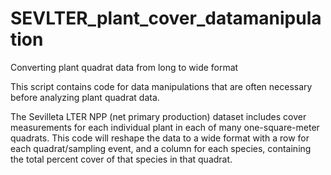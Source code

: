 # SEVLTER_plant_cover_datamanipulation
Converting plant quadrat data from long to wide format

This script contains code for data manipulations that are often necessary before analyzing plant quadrat data. 

The Sevilleta LTER  NPP (net primary production) dataset includes cover measurements for each individual plant in each of many one-square-meter quadrats. This code will reshape the data to a wide format with a row for each quadrat/sampling event, and a column for each species, containing the total percent cover of that species in that quadrat.
